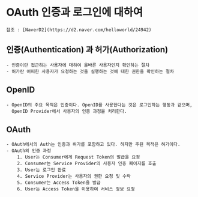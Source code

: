 # OAuth 인증과 로그인에 대하여
    참조 : [NaverD2](https://d2.naver.com/helloworld/24942)

## 인증(Authentication) 과 허가(Authorization)
    - 인증이란 접근하는 사용자에 대하여 올바른 사용자인지 확인하는 절차 
    - 허가란 어떠한 사용자가 요청하는 것을 실행하는 것에 대한 권한을 확인하는 절차

## OpenID
    - OpenID의 주요 목적은 인증이다. OpenID를 사용한다는 것은 로그인하는 행동과 같으며, 
      OpenID Provider에서 사용자의 인증 과정을 처리한다.

## OAuth
    - OAuth에서의 Auth는 인증과 허가를 포함하고 있다. 하지만 주된 목적은 허가이다.
    - OAuth의 인증 과정
        1. User는 Consumer에게 Request Token의 발급을 요청
        2. Consumer는 Service Provider의 사용자 인증 페이지를 호출
        3. User는 로그인 완료
        4. Service Provider는 사용자의 권한 요청 및 수락
        5. Consumer는 Access Token을 발급
        6. User는 Access Token을 이용하여 서비스 정보 요청